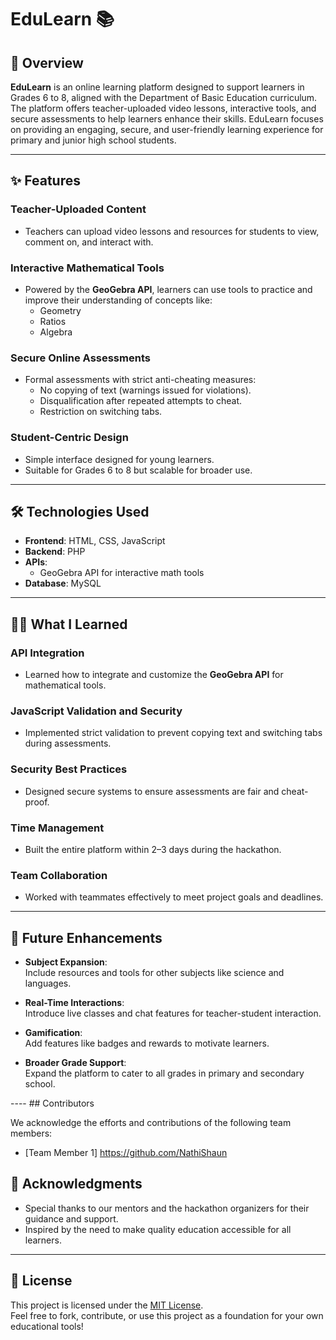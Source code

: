 # EduLearn 📚

## 📖 Overview
**EduLearn** is an online learning platform designed to support learners in Grades 6 to 8, aligned with the Department of Basic Education curriculum. The platform offers teacher-uploaded video lessons, interactive tools, and secure assessments to help learners enhance their skills. EduLearn focuses on providing an engaging, secure, and user-friendly learning experience for primary and junior high school students.

---

## ✨ Features
### **Teacher-Uploaded Content**
- Teachers can upload video lessons and resources for students to view, comment on, and interact with.

### **Interactive Mathematical Tools**
- Powered by the **GeoGebra API**, learners can use tools to practice and improve their understanding of concepts like:
  - Geometry
  - Ratios
  - Algebra

### **Secure Online Assessments**
- Formal assessments with strict anti-cheating measures:
  - No copying of text (warnings issued for violations).
  - Disqualification after repeated attempts to cheat.
  - Restriction on switching tabs.

### **Student-Centric Design**
- Simple interface designed for young learners.
- Suitable for Grades 6 to 8 but scalable for broader use.

---

## 🛠️ Technologies Used
- **Frontend**: HTML, CSS, JavaScript
- **Backend**: PHP
- **APIs**: 
  - GeoGebra API for interactive math tools
- **Database**: MySQL

---

## 🧑‍💻 What I Learned
### **API Integration**
- Learned how to integrate and customize the **GeoGebra API** for mathematical tools.

### **JavaScript Validation and Security**
- Implemented strict validation to prevent copying text and switching tabs during assessments.

### **Security Best Practices**
- Designed secure systems to ensure assessments are fair and cheat-proof.

### **Time Management**
- Built the entire platform within 2–3 days during the hackathon.

### **Team Collaboration**
- Worked with teammates effectively to meet project goals and deadlines.

---

## 🌟 Future Enhancements
- **Subject Expansion**:  
  Include resources and tools for other subjects like science and languages.

- **Real-Time Interactions**:  
  Introduce live classes and chat features for teacher-student interaction.

- **Gamification**:  
  Add features like badges and rewards to motivate learners.

- **Broader Grade Support**:  
  Expand the platform to cater to all grades in primary and secondary school.

---- ## Contributors

We acknowledge the efforts and contributions of the following team members:


- [Team Member 1] https://github.com/NathiShaun

## 🤝 Acknowledgments
- Special thanks to our mentors and the hackathon organizers for their guidance and support.
- Inspired by the need to make quality education accessible for all learners.

---

## 📝 License
This project is licensed under the [MIT License](LICENSE).  
Feel free to fork, contribute, or use this project as a foundation for your own educational tools!


